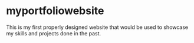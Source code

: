 # myportfoliowebsite
This is my first properly designed website that would be used to showcase my skills and projects done in the past.
